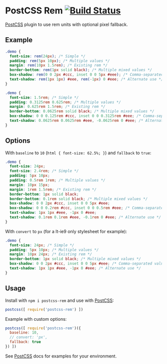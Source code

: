 # PostCSS Rem [![Build Status][ci-img]][ci]

[PostCSS] plugin to use rem units with optional pixel fallback.

[PostCSS]: https://github.com/postcss/postcss
[ci-img]:  https://travis-ci.org/pierreburel/postcss-rem.svg
[ci]:      https://travis-ci.org/pierreburel/postcss-rem

## Example

```scss
.demo {
  font-size: rem(24px); /* Simple */
  padding: rem(5px 10px); /* Multiple values */
  margin: rem(10px 1.5rem); /* Existing rem */
  border-bottom: rem(1px solid black); /* Multiple mixed values */
  box-shadow: rem(0 0 2px #ccc, inset 0 0 5px #eee); /* Comma-separated values */
  text-shadow: rem(1px 1px) #eee, rem(-1px) 0 #eee; /* Alternate use */
}
```

```css
.demo {
  font-size: 1.5rem; /* Simple */
  padding: 0.3125rem 0.625rem; /* Multiple values */
  margin: 0.625rem 1.5rem; /* Existing rem */
  border-bottom: 0.0625rem solid black; /* Multiple mixed values */
  box-shadow: 0 0 0.125rem #ccc, inset 0 0 0.3125rem #eee; /* Comma-separated values */
  text-shadow: 0.0625rem 0.0625rem #eee, -0.0625rem 0 #eee; /* Alternate use */
}
```

## Options

With `baseline` to `10` (`html { font-size: 62.5%; }`) and `fallback` to `true`:

```css
.demo {
  font-size: 24px;
  font-size: 2.4rem; /* Simple */
  padding: 5px 10px;
  padding: 0.5rem 1rem; /* Multiple values */
  margin: 10px 15px;
  margin: 1rem 1.5rem; /* Existing rem */
  border-bottom: 1px solid black;
  border-bottom: 0.1rem solid black; /* Multiple mixed values */
  box-shadow: 0 0 2px #ccc, inset 0 0 5px #eee;
  box-shadow: 0 0 0.2rem #ccc, inset 0 0 0.5rem #eee; /* Comma-separated values */
  text-shadow: 1px 1px #eee, -1px 0 #eee;
  text-shadow: 0.1rem 0.1rem #eee, -0.1rem 0 #eee; /* Alternate use */
}
```

With `convert` to `px` (for a lt-ie9 only stylesheet for example):

```css
.demo {
  font-size: 24px; /* Simple */
  padding: 5px 10px; /* Multiple values */
  margin: 10px 24px; /* Existing rem */
  border-bottom: 1px solid black; /* Multiple mixed values */
  box-shadow: 0 0 2px #ccc, inset 0 0 5px #eee; /* Comma-separated values */
  text-shadow: 1px 1px #eee, -1px 0 #eee; /* Alternate use */
}
```

## Usage

Install with `npm i postcss-rem` and use with [PostCSS]:

```js
postcss([ require('postcss-rem') ])
```

Example with custom options:

```js
postcss([ require('postcss-rem')({
  baseline: 10,
  // convert: 'px',
  fallback: true
}) ])
```

See [PostCSS] docs for examples for your environment.
